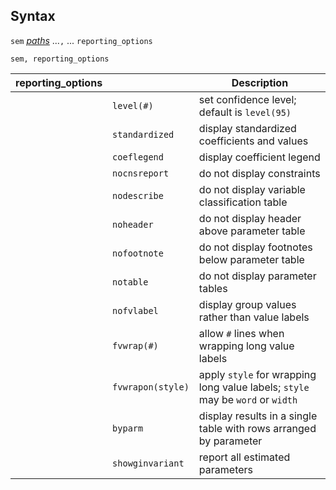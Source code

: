 ## Syntax

`sem`
[<var class="command">paths</var><strong></strong>](http://www.stata.com/help.cgi?sem_and_gsem%20path%20notation)
...`,` ... `reporting_options`

`sem, reporting_options`

| reporting\_options |                   | Description                                                                    |
|--------------------|-------------------|--------------------------------------------------------------------------------|
|                    | `level(#)`        | set confidence level; default is `level(95)`                                   |
|                    | `standardized`    | display standardized coefficients and values                                   |
|                    | `coeflegend`      | display coefficient legend                                                     |
|                    | `nocnsreport`     | do not display constraints                                                     |
|                    | `nodescribe`      | do not display variable classification table                                   |
|                    | `noheader`        | do not display header above parameter table                                    |
|                    | `nofootnote`      | do not display footnotes below parameter table                                 |
|                    | `notable`         | do not display parameter tables                                                |
|                    | `nofvlabel`       | display group values rather than value labels                                  |
|                    | `fvwrap(#)`       | allow `#` lines when wrapping long value labels                                |
|                    | `fvwrapon(style)` | apply `style` for wrapping long value labels; `style` may be `word` or `width` |
|                    | `byparm`          | display results in a single table with rows arranged by parameter              |
|                    | `showginvariant`  | report all estimated parameters                                                |
